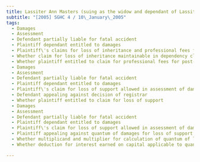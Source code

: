 ```yaml
---
title: Lassiter Ann Masters (suing as the widow and dependant of Lassiter Henry Adolphus, 
subtitle: "[2005] SGHC 4 / 10\_January\_2005"
tags:
  - Damages
  - Assessment
  - Defendant partially liable for fatal accident
  - Plaintiff dependant entitled to damages
  - Plaintiff\'s claims for loss of inheritance and professional fees for post-mortem estate planning dismissed in assessment of damages hearing before registrar
  - Whether claim for loss of inheritance maintainable in dependency claim in Singapore
  - Whether plaintiff entitled to claim for professional fees for post-mortem estate planning
  - Damages
  - Assessment
  - Defendant partially liable for fatal accident
  - Plaintiff dependant entitled to damages
  - Plaintiff\'s claim for loss of support allowed in assessment of damages hearing before registrar
  - Defendant appealing against decision of registrar
  - Whether plaintiff entitled to claim for loss of support
  - Damages
  - Assessment
  - Defendant partially liable for fatal accident
  - Plaintiff dependant entitled to damages
  - Plaintiff\'s claim for loss of support allowed in assessment of damages hearing before registrar
  - Plaintiff appealing against quantum of damages for loss of support
  - Whether multiplicand and multiplier for calculation of quantum of loss of support fair
  - Whether deduction for interest earned on capital applicable to quantum

---
```


